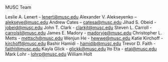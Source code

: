 MUSC Team

Leslie A. Lenert - lenert@musc.edu
Alexander V. Alekseyenko – alekseye@musc.edu
Andrew Cates – catesa@musc.edu
Jihad S. Obeid - jobeid@musc.edu
John T. Clark - clarkjt@musc.edu
Steven L. Carroll - carrolst@musc.edu
James E. Madory - madoryje@musc.edu
Christopher L. Metts - mettsch@musc.edu
Wenjun He - hewwe@musc.edu
Katie Kirchoff - kirchoff@musc.edu
Bashir Hamidi - hamidib@musc.edu
Trevor D. Faith - faitht@musc.edu
Kayla Glick - glickk@musc.edu
Ito Eta - etai@musc.edu
Mark Lohr - lohrp@musc.edu
William Holt 
